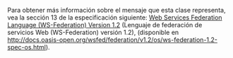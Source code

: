 Para obtener más información sobre el mensaje que esta clase representa, vea la sección 13 de la especificación siguiente: [Web Services Federation Language (WS-Federation) Version 1.2](http://docs.oasis-open.org/wsfed/federation/v1.2/os/ws-federation-1.2-spec-os.html) (Lenguaje de federación de servicios Web (WS-Federation) versión 1.2), (disponible en http://docs.oasis-open.org/wsfed/federation/v1.2/os/ws-federation-1.2-spec-os.html).
